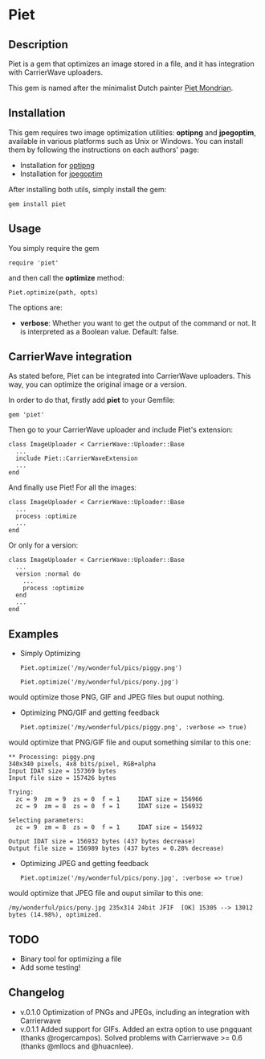 Piet
======

Description
-----------

Piet is a gem that optimizes an image stored in a file, and it has
integration with CarrierWave uploaders.

This gem is named after the minimalist Dutch painter [Piet Mondrian](http://en.wikipedia.org/wiki/Piet_Mondrian).

Installation
------------

This gem requires two image optimization utilities: **optipng** and
**jpegoptim**, available in various platforms such as Unix or Windows.
You can install them by following the instructions on each authors'
page:

* Installation for [optipng](http://optipng.sourceforge.net/)
* Installation for [jpegoptim](http://freecode.com/projects/jpegoptim)

After installing both utils, simply install the gem:

    gem install piet

Usage
-----

You simply require the gem

    require 'piet'

and then call the **optimize** method:

    Piet.optimize(path, opts)

The options are:

* **verbose**: Whether you want to get the output of the command or not. It is interpreted as a Boolean value. Default: false.


CarrierWave integration
-----------------------

As stated before, Piet can be integrated into CarrierWave uploaders.
This way, you can optimize the original image or a version.

In order to do that, firstly add **piet** to your Gemfile:

    gem 'piet'

Then go to your CarrierWave uploader and include Piet's extension:

    class ImageUploader < CarrierWave::Uploader::Base
      ...
      include Piet::CarrierWaveExtension
      ...
    end

And finally use Piet! For all the images:

    class ImageUploader < CarrierWave::Uploader::Base
      ...
      process :optimize
      ...
    end

Or only for a version:

    class ImageUploader < CarrierWave::Uploader::Base
      ...
      version :normal do
        ...
        process :optimize
      end
      ...
    end

Examples
--------

* Simply Optimizing

    ```
    Piet.optimize('/my/wonderful/pics/piggy.png')

    Piet.optimize('/my/wonderful/pics/pony.jpg')
    ```

would optimize those PNG, GIF and JPEG files but ouput nothing.

* Optimizing PNG/GIF and getting feedback

    ```
    Piet.optimize('/my/wonderful/pics/piggy.png', :verbose => true)
    ```

would optimize that PNG/GIF file and ouput something similar to this one:

    ** Processing: piggy.png
    340x340 pixels, 4x8 bits/pixel, RGB+alpha
    Input IDAT size = 157369 bytes
    Input file size = 157426 bytes

    Trying:
      zc = 9  zm = 9  zs = 0  f = 1		IDAT size = 156966
      zc = 9  zm = 8  zs = 0  f = 1		IDAT size = 156932

    Selecting parameters:
      zc = 9  zm = 8  zs = 0  f = 1		IDAT size = 156932

    Output IDAT size = 156932 bytes (437 bytes decrease)
    Output file size = 156989 bytes (437 bytes = 0.28% decrease)

* Optimizing JPEG and getting feedback

    ```
    Piet.optimize('/my/wonderful/pics/pony.jpg', :verbose => true)
    ```

would optimize that JPEG file and ouput similar to this one:

    /my/wonderful/pics/pony.jpg 235x314 24bit JFIF  [OK] 15305 --> 13012 bytes (14.98%), optimized.

TODO
----

* Binary tool for optimizing a file
* Add some testing!

Changelog
---------

* v.0.1.0 Optimization of PNGs and JPEGs, including an integration with Carrierwave
* v.0.1.1 Added support for GIFs. Added an extra option to use pngquant (thanks @rogercampos). Solved problems with Carrierwave >= 0.6 (thanks @mllocs and @huacnlee).
